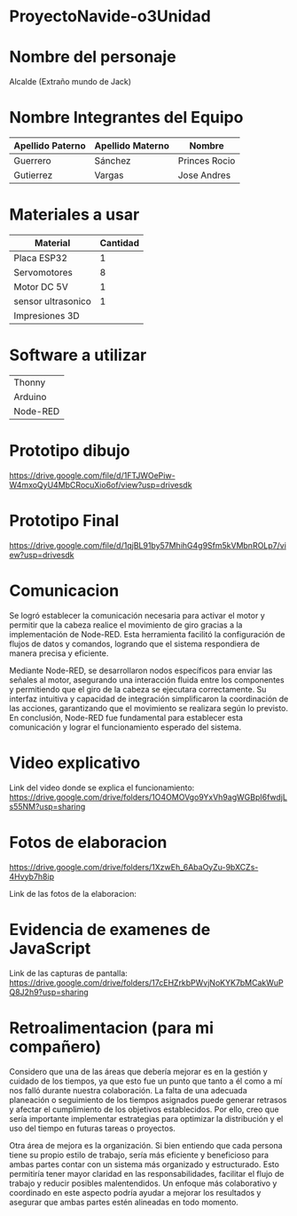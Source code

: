 # ProyectoNavide-o3Unidad

# Nombre del personaje 

Alcalde (Extraño mundo de Jack)

# Nombre Integrantes del Equipo

| Apellido Paterno | Apellido Materno | Nombre |
|--------------|--------------|--------------|
| Guerrero| Sánchez | Princes Rocio|
| Gutierrez | Vargas | Jose Andres |




# Materiales a usar
| Material | Cantidad |
|--------------|-----------|
|Placa ESP32| 1 |
|Servomotores| 8 |
|Motor DC 5V|1 |
|sensor ultrasonico| 1 |
|Impresiones 3D|

# Software a utilizar
| |
|-------|
|Thonny| 
|Arduino|
|Node-RED|

# Prototipo dibujo 

https://drive.google.com/file/d/1FTJWOePiw-W4mxoQyU4MbCRocuXio6of/view?usp=drivesdk


# Prototipo Final 

https://drive.google.com/file/d/1qjBL91by57MhihG4g9Sfm5kVMbnROLp7/view?usp=drivesdk

# Comunicacion 

Se logró establecer la comunicación necesaria para activar el motor y permitir que la cabeza realice el movimiento de giro gracias a la implementación de Node-RED. Esta herramienta facilitó la configuración de flujos de datos y comandos, logrando que el sistema respondiera de manera precisa y eficiente.

Mediante Node-RED, se desarrollaron nodos específicos para enviar las señales al motor, asegurando una interacción fluida entre los componentes y permitiendo que el giro de la cabeza se ejecutara correctamente. Su interfaz intuitiva y capacidad de integración simplificaron la coordinación de las acciones, garantizando que el movimiento se realizara según lo previsto. En conclusión, Node-RED fue fundamental para establecer esta comunicación y lograr el funcionamiento esperado del sistema.



# Video explicativo 

Link del video donde se explica el funcionamiento: https://drive.google.com/drive/folders/1O4OMOVgo9YxVh9agWGBpI6fwdjLs55NM?usp=sharing

# Fotos de elaboracion 

https://drive.google.com/drive/folders/1XzwEh_6AbaOyZu-9bXCZs-4Hvyb7h8ip

Link de las fotos de la elaboracion: 

# Evidencia de examenes de JavaScript

Link de las capturas de pantalla: https://drive.google.com/drive/folders/17cEHZrkbPWvjNoKYK7bMCakWuPQ8J2h9?usp=sharing

# Retroalimentacion (para mi compañero) 

Considero que una de las áreas que debería mejorar es en la gestión y cuidado de los tiempos, ya que esto fue un punto que tanto a él como a mí nos falló durante nuestra colaboración. La falta de una adecuada planeación o seguimiento de los tiempos asignados puede generar retrasos y afectar el cumplimiento de los objetivos establecidos. Por ello, creo que sería importante implementar estrategias para optimizar la distribución y el uso del tiempo en futuras tareas o proyectos.

Otra área de mejora es la organización. Si bien entiendo que cada persona tiene su propio estilo de trabajo, sería más eficiente y beneficioso para ambas partes contar con un sistema más organizado y estructurado. Esto permitiría tener mayor claridad en las responsabilidades, facilitar el flujo de trabajo y reducir posibles malentendidos. Un enfoque más colaborativo y coordinado en este aspecto podría ayudar a mejorar los resultados y asegurar que ambas partes estén alineadas en todo momento.

